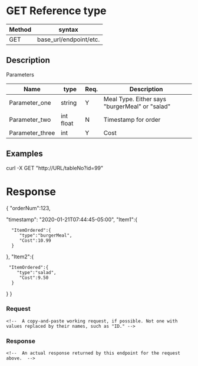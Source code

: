 
# GET Reference type

Method | syntax
----- | ----------
GET | base_url/endpoint/etc.

<!-- Delete this comment after you have replaced the method and syntax above. -->

## Description

<!-- Enter a short description. What is it for, and what can it do? -->

Parameters

Name | type | Req. | Description
---- | ----- | ----- | --------------------
Parameter_one | string | Y |  Meal Type. Either says "burgerMeal" or "salad"
Parameter_two | int float  | N | Timestamp for order 
Parameter_three | int  | Y | Cost 

<!-- Replace the two example rows and include rows for all your parameters. -->
<!-- If one of the parameters has a set of sub-parameters, create a table or bulleted list for that, but proceed with caution. If the API is complex, there might be an easier way to do your reference section than writing markup by hand. -->

## Examples
curl -X GET "http://URL/tableNo?id=99"
# Response
{
   "orderNum":123,
   
   "timestamp":
   "2020-01-21T07:44:45-05:00",
   "Item1":{
      
      "ItemOrdered":{
         "type":"burgerMeal",
         "Cost":10.99
      }
   },
   "Item2":{
   
     "ItemOrdered":{
        "type":"salad",
         "Cost":9.50
      }
   }
}


### Request

```HTTP
<!--  A copy-and-paste working request, if possible. Not one with values replaced by their names, such as "ID." -->

```

<!-- Follow with comments to explain what each part of the request is doing -->

### Response

```HTTP
<!--  An actual response returned by this endpoint for the request above.  -->

```

<!-- Write a comment explaining the response, if it would be helpful. For a response with a complicated schema, create a table like the one used above for the request.  -->
